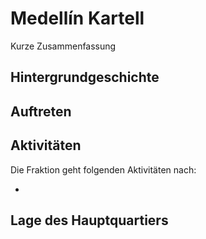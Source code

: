 # Medellín Kartell
Kurze Zusammenfassung
## Hintergrundgeschichte 

## Auftreten 


## Aktivitäten
Die Fraktion geht folgenden Aktivitäten nach:

*

## Lage des Hauptquartiers
